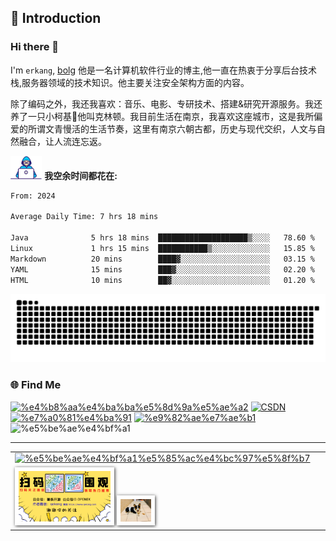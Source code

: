 ## 👋 Introduction

<!--
**erkang/erkang** is a ✨ _special_ ✨ repository because its `README.md` (this file) appears on your GitHub profile.
-->
### Hi there 👋

I'm `erkang`,  [bolg](https://qekang.com) 他是一名计算机软件行业的博主,他一直在热衷于分享后台技术栈,服务器领域的技术知识。他主要关注安全架构方面的内容。

除了编码之外，我还我喜欢：音乐、电影、专研技术、搭建&研究开源服务。我还养了一只小柯基🐶他叫克林顿。我目前生活在南京，我喜欢这座城市，这是我所偏爱的所谓文青慢活的生活节奏，这里有南京六朝古都，历史与现代交织，人文与自然融合，让人流连忘返。


<img alt="Coding gif" src="./assets/developer.gif" width="10%" /> **我空余时间都花在:**

<!--START_SECTION:waka-->

```txt
From: 2024

Average Daily Time: 7 hrs 18 mins

Java              5 hrs 18 mins  ████████████████████▒░░░░   78.60 %
Linux             1 hrs 15 mins  ███████████▒░░░░░░░░░░░░░   15.85 %
Markdown          20 mins        ████▓░░░░░░░░░░░░░░░░░░░░   03.15 %
YAML              15 mins        ███▓░░░░░░░░░░░░░░░░░░░░░   02.20 %
HTML              10 mins        ██▓░░░░░░░░░░░░░░░░░░░░░░   01.20 %
```

<img alt="%E8%B4%AA%E5%90%83%E8%9B%87" src="https://raw.githubusercontent.com/plexpt/plexpt/snake/github-snake.svg">

### 🌐 Find Me


<p>
  <a href="https://qekang.com" target="_blank"><img alt="%e4%b8%aa%e4%ba%ba%e5%8d%9a%e5%ae%a2"
                                                    src="https://img.shields.io/static/v1?label=%e4%b8%aa%e4%ba%ba%e5%8d%9a%e5%ae%a2&message=Coding-%e4%bb%a3%e7%a0%81%e7%ac%94%e8%ae%b0&color=pink" /></a>
  <a href="https://blog.csdn.net/qierkang" target="_blank"><img alt="CSDN"
                                                                src="https://img.shields.io/static/v1?label=CSDN&message=CSDN&color=red&logo=CSDN" /></a>
  <a href="https://gitee.com/qierkang" target="_blank"><img alt="%e7%a0%81%e4%ba%91"
                                                            src="https://img.shields.io/static/v1?label=%e7%a0%81%e4%ba%91&message=Gitee&color=orange&logo=%e7%a0%81%e4%ba%91" /></a>
  <a href="mailto:xyqierkang@163.com" target="_blank"><img alt="%e9%82%ae%e7%ae%b1"
                                                           src="https://img.shields.io/static/v1?label=%e9%82%ae%e7%ae%b1&message=xyqierkang@163.com&color=3ABFE6&logo=Minutemailer" /></a>
  <img alt="%e5%be%ae%e4%bf%a1"
       src="https://img.shields.io/static/v1?label=%e5%be%ae%e4%bf%a1&message=qekang&color=7BB32E&logo=wechat" />
</p>

-----
<table>
  <tbody>
  <tr>
    <td><a href="./assets/shutiao.png" target="_blank"><img alt="%e5%be%ae%e4%bf%a1%e5%85%ac%e4%bc%97%e5%8f%b7"
             src="https://img.shields.io/static/v1?label=%e8%96%af%e6%9d%a1%e5%bc%80%e6%ba%90&message=%e4%bd%9c%e8%80%85%e5%be%ae%e4%bf%a1&color=7BB32E&logo=wechat" /></a>
    </td>
  </tr>
  <tr>
    <td>
      <a href="https://jrebel.qekang.com" target="_blank"><img alt="code jpg" src="./assets/code.jpg"
                                                                style="border:6px solid white;box-shadow:1px 1px 5px #333333"
                                                                width="30%" /></a>
     <a href="https://jrebel.qekang.com" target="_blank"><img alt="%E5%85%8B%E6%9E%97%E9%A1%BF" src="./assets/kelindun.png" style="border:6px solid white;box-shadow:1px 1px 5px #333333" width="10%" /></a>
    </td>
  </tr>
  </tbody>
</table>
